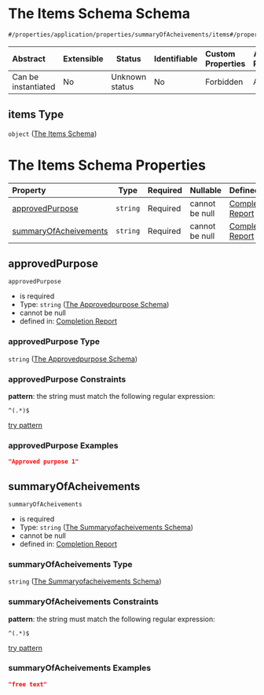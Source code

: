 # The Items Schema Schema

```txt
#/properties/application/properties/summaryOfAcheivements/items#/properties/application/properties/summaryOfAcheivements/items
```




| Abstract            | Extensible | Status         | Identifiable | Custom Properties | Additional Properties | Access Restrictions | Defined In                                                                                     |
| :------------------ | ---------- | -------------- | ------------ | :---------------- | --------------------- | ------------------- | ---------------------------------------------------------------------------------------------- |
| Can be instantiated | No         | Unknown status | No           | Forbidden         | Allowed               | none                | [CompletionReport.schema.json\*](../false/CompletionReport.schema.json "open original schema") |

## items Type

`object` ([The Items Schema](completionreport-properties-the-application-schema-properties-the-summary-of-acheivements-schema-the-items-schema.md))

# The Items Schema Properties

| Property                                        | Type     | Required | Nullable       | Defined by                                                                                                                                                                                                                                                                                                                                                                                |
| :---------------------------------------------- | -------- | -------- | -------------- | :---------------------------------------------------------------------------------------------------------------------------------------------------------------------------------------------------------------------------------------------------------------------------------------------------------------------------------------------------------------------------------------- |
| [approvedPurpose](#approvedPurpose)             | `string` | Required | cannot be null | [Completion Report](completionreport-properties-the-application-schema-properties-the-summary-of-acheivements-schema-the-items-schema-properties-the-approvedpurpose-schema.md "\#/properties/application/properties/summaryOfAcheivements/items/properties/approvedPurpose#/properties/application/properties/summaryOfAcheivements/items/properties/approvedPurpose")                   |
| [summaryOfAcheivements](#summaryOfAcheivements) | `string` | Required | cannot be null | [Completion Report](completionreport-properties-the-application-schema-properties-the-summary-of-acheivements-schema-the-items-schema-properties-the-summaryofacheivements-schema.md "\#/properties/application/properties/summaryOfAcheivements/items/properties/summaryOfAcheivements#/properties/application/properties/summaryOfAcheivements/items/properties/summaryOfAcheivements") |

## approvedPurpose




`approvedPurpose`

-   is required
-   Type: `string` ([The Approvedpurpose Schema](completionreport-properties-the-application-schema-properties-the-summary-of-acheivements-schema-the-items-schema-properties-the-approvedpurpose-schema.md))
-   cannot be null
-   defined in: [Completion Report](completionreport-properties-the-application-schema-properties-the-summary-of-acheivements-schema-the-items-schema-properties-the-approvedpurpose-schema.md "\#/properties/application/properties/summaryOfAcheivements/items/properties/approvedPurpose#/properties/application/properties/summaryOfAcheivements/items/properties/approvedPurpose")

### approvedPurpose Type

`string` ([The Approvedpurpose Schema](completionreport-properties-the-application-schema-properties-the-summary-of-acheivements-schema-the-items-schema-properties-the-approvedpurpose-schema.md))

### approvedPurpose Constraints

**pattern**: the string must match the following regular expression: 

```regexp
^(.*)$
```

[try pattern](https://regexr.com/?expression=%5E(.*)%24 "try regular expression with regexr.com")

### approvedPurpose Examples

```json
"Approved purpose 1"
```

## summaryOfAcheivements




`summaryOfAcheivements`

-   is required
-   Type: `string` ([The Summaryofacheivements Schema](completionreport-properties-the-application-schema-properties-the-summary-of-acheivements-schema-the-items-schema-properties-the-summaryofacheivements-schema.md))
-   cannot be null
-   defined in: [Completion Report](completionreport-properties-the-application-schema-properties-the-summary-of-acheivements-schema-the-items-schema-properties-the-summaryofacheivements-schema.md "\#/properties/application/properties/summaryOfAcheivements/items/properties/summaryOfAcheivements#/properties/application/properties/summaryOfAcheivements/items/properties/summaryOfAcheivements")

### summaryOfAcheivements Type

`string` ([The Summaryofacheivements Schema](completionreport-properties-the-application-schema-properties-the-summary-of-acheivements-schema-the-items-schema-properties-the-summaryofacheivements-schema.md))

### summaryOfAcheivements Constraints

**pattern**: the string must match the following regular expression: 

```regexp
^(.*)$
```

[try pattern](https://regexr.com/?expression=%5E(.*)%24 "try regular expression with regexr.com")

### summaryOfAcheivements Examples

```json
"free text"
```
